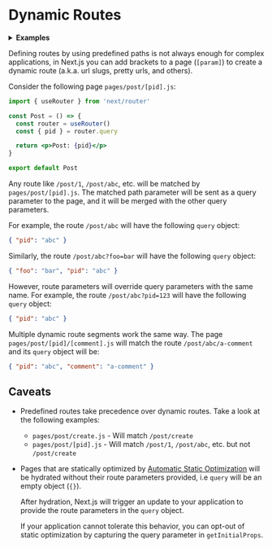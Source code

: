 # Dynamic Routes

<details>
  <summary><b>Examples</b></summary>
  <ul>
    <li><a href="https://github.com/zeit/next.js/tree/canary/examples/dynamic-routing">Dynamic Routing</a></li>
  </ul>
</details>

Defining routes by using predefined paths is not always enough for complex applications, in Next.js you can add brackets to a page (`[param]`) to create a dynamic route (a.k.a. url slugs, pretty urls, and others).

Consider the following page `pages/post/[pid].js`:

```jsx
import { useRouter } from 'next/router'

const Post = () => {
  const router = useRouter()
  const { pid } = router.query

  return <p>Post: {pid}</p>
}

export default Post
```

Any route like `/post/1`, `/post/abc`, etc. will be matched by `pages/post/[pid].js`. The matched path parameter will be sent as a query parameter to the page, and it will be merged with the other query parameters.

For example, the route `/post/abc` will have the following `query` object:

```json
{ "pid": "abc" }
```

Similarly, the route `/post/abc?foo=bar` will have the following `query` object:

```json
{ "foo": "bar", "pid": "abc" }
```

However, route parameters will override query parameters with the same name. For example, the route `/post/abc?pid=123` will have the following `query` object:

```json
{ "pid": "abc" }
```

Multiple dynamic route segments work the same way. The page `pages/post/[pid]/[comment].js` will match the route `/post/abc/a-comment` and its `query` object will be:

```json
{ "pid": "abc", "comment": "a-comment" }
```

## Caveats

- Predefined routes take precedence over dynamic routes. Take a look at the following examples:
  - `pages/post/create.js` - Will match `/post/create`
  - `pages/post/[pid].js` - Will match `/post/1`, `/post/abc`, etc. but not `/post/create`
- Pages that are statically optimized by [Automatic Static Optimization](/docs/advanced-features/automatic-static-optimization.md) will be hydrated without their route parameters provided, i.e `query` will be an empty object (`{}`).

  After hydration, Next.js will trigger an update to your application to provide the route parameters in the `query` object.

  If your application cannot tolerate this behavior, you can opt-out of static optimization by capturing the query parameter in `getInitialProps`.
